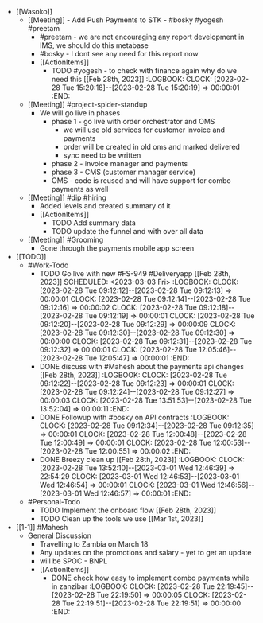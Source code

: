 - [[Wasoko]]
	- [[Meeting]] - Add Push Payments to STK - #bosky #yogesh #preetam
		- #preetam - we are not encouraging any report development in IMS, we should do this metabase
		- #bosky - I dont see any need for this report now
		- [[ActionItems]]
			- TODO #yogesh - to check with finance again why do we need this [[Feb 28th, 2023]]
			  :LOGBOOK:
			  CLOCK: [2023-02-28 Tue 15:20:18]--[2023-02-28 Tue 15:20:19] =>  00:00:01
			  :END:
	- [[Meeting]] #project-spider-standup
		- We will go live in phases
			- phase 1 - go live with order orchestrator and OMS
				- we will use old services for customer invoice and payments
				- order will be created in old oms and marked delivered
				- sync need to be written
			- phase 2 - invoice manager and payments
			- phase 3 - CMS (customer manager service)
			- OMS - code is reused and will have support for combo payments as well
	- [[Meeting]] #dip #hiring
		- Added levels and created summary of it
		- [[ActionItems]]
			- TODO Add summary data
			- TODO update the funnel and with over all data
	- [[Meeting]] #Grooming
		- Gone through the payments mobile app screen
- [[TODO]]
	- #Work-Todo
		- TODO Go live with new #FS-949 #Deliveryapp [[Feb 28th, 2023]]
		  SCHEDULED: <2023-03-03 Fri>
		  :LOGBOOK:
		  CLOCK: [2023-02-28 Tue 09:12:12]--[2023-02-28 Tue 09:12:13] =>  00:00:01
		  CLOCK: [2023-02-28 Tue 09:12:14]--[2023-02-28 Tue 09:12:16] =>  00:00:02
		  CLOCK: [2023-02-28 Tue 09:12:18]--[2023-02-28 Tue 09:12:19] =>  00:00:01
		  CLOCK: [2023-02-28 Tue 09:12:20]--[2023-02-28 Tue 09:12:29] =>  00:00:09
		  CLOCK: [2023-02-28 Tue 09:12:30]--[2023-02-28 Tue 09:12:30] =>  00:00:00
		  CLOCK: [2023-02-28 Tue 09:12:31]--[2023-02-28 Tue 09:12:32] =>  00:00:01
		  CLOCK: [2023-02-28 Tue 12:05:46]--[2023-02-28 Tue 12:05:47] =>  00:00:01
		  :END:
		- DONE discuss with #Mahesh about the payments api changes [[Feb 28th, 2023]]
		  :LOGBOOK:
		  CLOCK: [2023-02-28 Tue 09:12:22]--[2023-02-28 Tue 09:12:23] =>  00:00:01
		  CLOCK: [2023-02-28 Tue 09:12:24]--[2023-02-28 Tue 09:12:27] =>  00:00:03
		  CLOCK: [2023-02-28 Tue 13:51:53]--[2023-02-28 Tue 13:52:04] =>  00:00:11
		  :END:
		- DONE Followup with #bosky on API contracts
		  :LOGBOOK:
		  CLOCK: [2023-02-28 Tue 09:12:34]--[2023-02-28 Tue 09:12:35] =>  00:00:01
		  CLOCK: [2023-02-28 Tue 12:00:48]--[2023-02-28 Tue 12:00:49] =>  00:00:01
		  CLOCK: [2023-02-28 Tue 12:00:53]--[2023-02-28 Tue 12:00:55] =>  00:00:02
		  :END:
		- DONE Breezy clean up [[Feb 28th, 2023]]
		  :LOGBOOK:
		  CLOCK: [2023-02-28 Tue 13:52:10]--[2023-03-01 Wed 12:46:39] =>  22:54:29
		  CLOCK: [2023-03-01 Wed 12:46:53]--[2023-03-01 Wed 12:46:54] =>  00:00:01
		  CLOCK: [2023-03-01 Wed 12:46:56]--[2023-03-01 Wed 12:46:57] =>  00:00:01
		  :END:
	- #Personal-Todo
		- TODO Implement the onboard flow [[Feb 28th, 2023]]
		- TODO Clean up the tools we use [[Mar 1st, 2023]]
- [[1-1]] #Mahesh
	- General Discussion
		- Travelling to Zambia on March 18
		- Any updates on the promotions and salary - yet to get an update
		- will be SPOC - BNPL
		- [[ActionItems]]
			- DONE check how easy to implement combo payments while in zanzibar
			  :LOGBOOK:
			  CLOCK: [2023-02-28 Tue 22:19:45]--[2023-02-28 Tue 22:19:50] =>  00:00:05
			  CLOCK: [2023-02-28 Tue 22:19:51]--[2023-02-28 Tue 22:19:51] =>  00:00:00
			  :END: